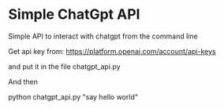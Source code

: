 # Simple ChatGpt API

Simple API to interact with chatgpt from the command line

Get api key from:
https://platform.openai.com/account/api-keys

and put it in the file chatgpt_api.py

And then

python chatgpt_api.py "say hello world"
